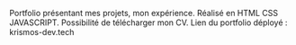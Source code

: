 Portfolio présentant mes projets, mon expérience.
Réalisé en HTML CSS JAVASCRIPT.
Possibilité de télécharger mon CV.
Lien du portfolio déployé : krismos-dev.tech
